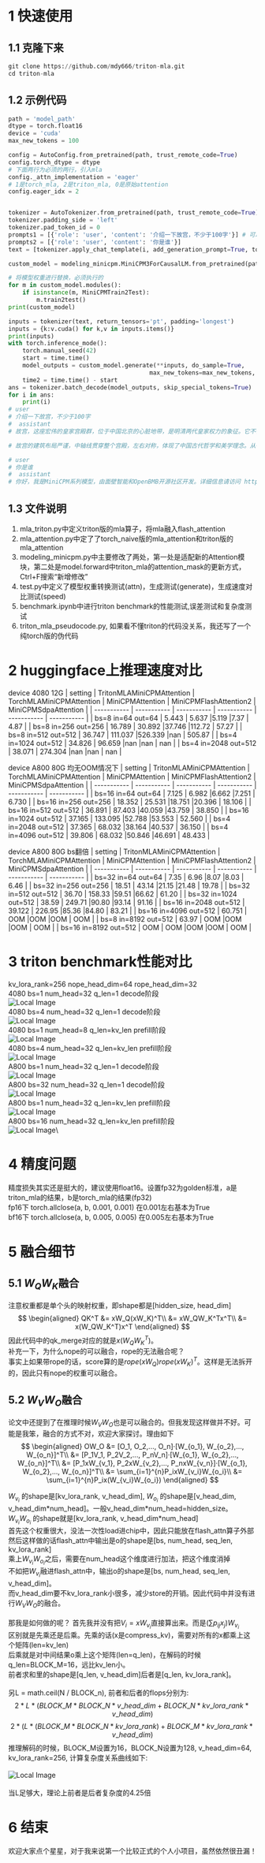 # 1 快速使用

## 1.1 克隆下来

```python
git clone https://github.com/mdy666/triton-mla.git
cd triton-mla
```

## 1.2 示例代码

```python
path = 'model_path'
dtype = torch.float16
device = 'cuda'
max_new_tokens = 100

config = AutoConfig.from_pretrained(path, trust_remote_code=True)
config.torch_dtype = dtype
# 下面两行为必须的两行，引入mla
config._attn_implementation = 'eager'
# 1是torch_mla, 2是triton_mla, 0是原始attention
config.eager_idx = 2


tokenizer = AutoTokenizer.from_pretrained(path, trust_remote_code=True)
tokenizer.padding_side = 'left'
tokenizer.pad_token_id = 0
prompts1 = [{'role': 'user', 'content': '介绍一下故宫，不少于100字'}] # 可以解决padding问题
prompts2 = [{'role': 'user', 'content': '你是谁'}]
text = [tokenizer.apply_chat_template(i, add_generation_prompt=True, tokenize=False) for i in [prompts1, prompts2]]

custom_model = modeling_minicpm.MiniCPM3ForCausalLM.from_pretrained(path, device_map=device, torch_dtype=dtype, config=config)

# 将模型权重进行替换，必须执行的
for m in custom_model.modules():
    if isinstance(m, MiniCPMTrain2Test):
        m.train2test()
print(custom_model)

inputs = tokenizer(text, return_tensors='pt', padding='longest')
inputs = {k:v.cuda() for k,v in inputs.items()}
print(inputs)
with torch.inference_mode():
    torch.manual_seed(42)
    start = time.time()
    model_outputs = custom_model.generate(**inputs, do_sample=True, 
                                        max_new_tokens=max_new_tokens, temperature=0.7, top_p=0.95)
    time2 = time.time() - start
ans = tokenizer.batch_decode(model_outputs, skip_special_tokens=True)
for i in ans:
    print(i)
# user
# 介绍一下故宫，不少于100字 
#  assistant
# 故宫，这座宏伟的皇家宫殿群，位于中国北京的心脏地带，是明清两代皇家权力的象征。它不仅是中国古代建筑艺术的瑰宝，也是世界文化遗产中的一颗璀璨明珠。故宫占地面积约72万平方米，拥有近千间房屋，其规模之宏大、建筑之精美，令人叹为观止。

# 故宫的建筑布局严谨，中轴线贯穿整个宫殿，左右对称，体现了中国古代哲学和美学理念。从午

# user
# 你是谁 
#  assistant
# 你好，我是MiniCPM系列模型，由面壁智能和OpenBMB开源社区开发。详细信息请访问 https://github.com/OpenBMB/
```


## 1.3 文件说明

1. mla_triton.py中定义triton版的mla算子，将mla融入flash_attention
2. mla_attention.py中定了了torch_naive版的mla_attention和triton版的mla_attention
3. modeling_minicpm.py中主要修改了两处，第一处是适配新的Attention模块，第二处是model.forward中triton_mla的attention_mask的更新方式，Ctrl+F搜索“新增修改”
4. test.py中定义了模型权重转换测试(attn)，生成测试(generate)，生成速度对比测试(speed)
5. benchmark.ipynb中进行triton benchmark的性能测试,误差测试和复杂度测试
6. triton_mla_pseudocode.py, 如果看不懂triton的代码没关系，我还写了一个纯torch版的伪代码

# 2 huggingface上推理速度对比
device 4080 12G
| setting      | TritonMLAMiniCPMAttention | TorchMLAMiniCPMAttention | MiniCPMAttention | MiniCPMFlashAttention2 | MiniCPMSdpaAttention |
| -----------  | ----------- | ----------- | ----------- | ----------- | ----------- |
| bs=8 in=64 out=64    |  5.443   | 5.637   |5.119   |7.37   | 4.87   |
| bs=8 in=256 out=256  |  16.789  | 30.892  |37.746  |112.72 | 57.27  |
| bs=8 in=512 out=512  |  36.747  | 111.037 |526.339 |nan    | 505.87 |
| bs=4 in=1024 out=512 |  34.826  | 96.659  |nan     |nan    | nan    |
| bs=4 in=2048 out=512 |  38.071  | 274.304 |nan     |nan    | nan    |

device A800 80G 均无OOM情况下
| setting      | TritonMLAMiniCPMAttention | TorchMLAMiniCPMAttention | MiniCPMAttention | MiniCPMFlashAttention2 | MiniCPMSdpaAttention |
| -----------  | ----------- | ----------- | ----------- | ----------- | ----------- |
| bs=16 in=64 out=64    |  7.125   | 6.982   |6.662   |7.251   | 6.730   |
| bs=16 in=256 out=256  |  18.352  | 25.531  |18.751  |20.396 | 18.106  |
| bs=16 in=512 out=512  |  36.891  | 87.403 |40.059 |43.759    | 38.850 |
| bs=16 in=1024 out=512 |  37.165  | 133.095  |52.788    |53.553    | 52.560    |
| bs=4 in=2048 out=512 |  37.365  | 68.032 |38.164     |40.537    | 36.150    |
| bs=4 in=4096 out=512 |  39.806  | 68.032 |50.846     |46.691    | 48.433    |

device A800 80G bs翻倍
| setting      | TritonMLAMiniCPMAttention | TorchMLAMiniCPMAttention | MiniCPMAttention | MiniCPMFlashAttention2 | MiniCPMSdpaAttention |
| -----------  | ----------- | ----------- | ----------- | ----------- | ----------- |
| bs=32 in=64 out=64    |  7.35   | 6.96   |8.07   |8.03   | 6.46   |
| bs=32 in=256 out=256  |  18.51  | 43.14  |21.15  |21.48 | 19.78  |
| bs=32 in=512 out=512  |  36.70  | 158.33 |59.51 |66.62    | 61.20 |
| bs=32 in=1024 out=512 |  38.59  | 249.71  |90.80    |93.14    | 91.16    |
| bs=16 in=2048 out=512 |  39.122  | 226.95 |85.36     |84.80    | 83.21    |
| bs=16 in=4096 out=512 |  60.751  | OOM |OOM     |OOM    | OOM    |
| bs=8 in=8192 out=512 |  63.97  | OOM |OOM     |OOM    | OOM    |
| bs=16 in=8192 out=512 |  OOM  | OOM |OOM     |OOM    | OOM    |

# 3 triton benchmark性能对比
kv_lora_rank=256 nope_head_dim=64 rope_head_dim=32\
4080 bs=1 num_head=32 q_len=1 decode阶段\
![Local Image](./img/bs1_head32_d.png)\
4080 bs=4 num_head=32 q_len=1 decode阶段\
![Local Image](./img/bs4_head32_d.png)\
4080 bs=1 num_head=8 q_len=kv_len prefill阶段\
![Local Image](./img/bs1_head8_p.png)\
4080 bs=4 num_head=32 q_len=kv_len prefill阶段\
![Local Image](./img/bs4_head32_p.png)\
A800 bs=1 num_head=32 q_len=1 decode阶段\
![Local Image](./img/a800_bs1_head32_d.png)\
A800 bs=32 num_head=32 q_len=1 decode阶段\
![Local Image](./img/a800_bs32_head32_d.png)\
A800 bs=1 num_head=32 q_len=kv_len prefill阶段\
![Local Image](./img/a800_bs1_head32_p.png)\
A800 bs=16 num_head=32 q_len=kv_len prefill阶段\
![Local Image](./img/a800_bs16_head32_p.png)\

# 4 精度问题
精度损失其实还是挺大的，建议使用float16。设置fp32为golden标准，a是triton_mla的结果，b是torch_mla的结果(fp32)\
fp16下    torch.allclose(a, b, 0.001, 0.001)    在0.001左右基本为True\
bf16下    torch.allclose(a, b, 0.005, 0.005)    在0.005左右基本为True


# 5 融合细节
## 5.1 $W_QW_K$融合
注意权重都是单个头的映射权重，即shape都是[hidden_size, head_dim]
$$
\begin{aligned}
QK^T &= xW_Q(xW_K)^T\\
&= xW_QW_K^Tx^T\\
&= x(W_QW_K^T)x^T
\end{aligned}
$$
因此代码中的qk_merge对应的就是$x(W_QW_K^T)$。\
补充一下，为什么nope的可以融合，rope的无法融合呢？\
事实上如果带rope的话，score算的是$rope(xW_Q)rope(xW_K)^T$。这样是无法拆开的，因此只有nope的权重可以融合。
## 5.2 $W_VW_O$融合
论文中还提到了在推理时候$W_VW_O$也是可以融合的。但我发现这样做并不好。可能是我笨，融合的方式不对，欢迎大家探讨。理由如下
$$
\begin{aligned}
OW_O &= [O_1, O_2,..., O_n]·[W_{o_1}, W_{o_2},..., W_{o_n}]^T\\
&= [P_1V_1, P_2V_2,..., P_nV_n]·[W_{o_1}, W_{o_2},..., W_{o_n}]^T\\
&= [P_1xW_{v_1}, P_2xW_{v_2},..., P_nxW_{v_n}]·[W_{o_1}, W_{o_2},..., W_{o_n}]^T\\
&= \sum_{i=1}^{n}P_ixW_{v_i}W_{o_i}\\
&= \sum_{i=1}^{n}P_ix(W_{v_i}W_{o_i})
\end{aligned}
$$

$W_{v_i}$ 的shape是[kv_lora_rank, v_head_dim], $W_{o_i}$ 的shape是[v_head_dim, v_head_dim\*num_head]。一般v_head_dim\*num_head=hidden_size。\
$W_{v_i}W_{o_i}$ 的shape就是[kv_lora_rank, v_head_dim\*num_head] \
首先这个权重很大，没法一次性load进chip中，因此只能放在flash_attn算子外部 \
然后这样做的话flash_attn中输出是o的shape是[bs, num_head, seq_len, kv_lora_rank]\
乘上$W_{v_i}W_{o_i}$之后，需要在num_head这个维度进行加法，把这个维度消掉\
不如把$W_{v_i}$融进flash_attn中，输出o的shape是[bs, num_head, seq_len, v_head_dim]。\
而v_head_dim要不kv_lora_rank小很多，减少store的开销。因此代码中并没有进行$W_VW_O$的融合。\
\
那我是如何做的呢？
首先我并没有把$V_i = xW_{v_i}$直接算出来。而是$(\sum p_{ij}x_j)W_{v_i}$\
区别就是先乘还是后乘。先乘的话(x是compress_kv)，需要对所有的x都乘上这个矩阵(len=kv_len)\
后乘就是对中间结果o乘上这个矩阵(len=q_len)，在解码的时候q_len=BLOCK_M=16，远比kv_len小。\
前者求和里的shape是[q_len, v_head_dim]后者是[q_len, kv_lora_rank]。\
\
另L = math.ceil(N / BLOCK_n), 前者和后者的flops分别为:
$$2 * L * (BLOCK\_M * BLOCK\_N * v\_head\_dim + BLOCK\_N * kv\_lora\_rank * v\_head\_dim)$$
$$2 * (L * (BLOCK\_M * BLOCK\_N * kv\_lora\_rank) + BLOCK\_M * kv\_lora\_rank * v\_head\_dim)$$
推理解码的时候，BLOCK_M设置为16，BLOCK_N设置为128, v_head_dim=64, kv_lora_rank=256, 计算复杂度关系曲线如下:\
\
![Local Image](./img/pre_post.png#pic_center)\
\
当L足够大，理论上前者是后者复杂度的4.25倍

# 6 结束
欢迎大家点个星星，对于我来说第一个比较正式的个人小项目，虽然依然很丑漏！
